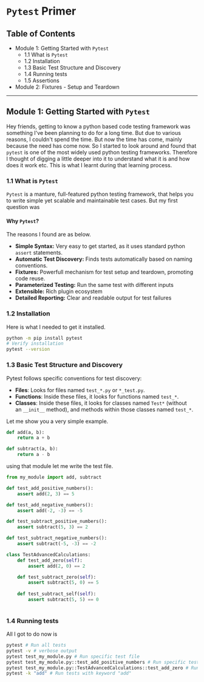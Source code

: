 # `Pytest` Primer 

## Table of Contents
+ Module 1: Getting Started with `Pytest`
    + 1.1 What is `Pytest`
    + 1.2 Installation
    + 1.3 Basic Test Structure and Discovery
    + 1.4 Running tests
    + 1.5 Assertions
+ Module 2: Fixtures - Setup and Teardown

---

## Module 1: Getting Started with `Pytest`

Hey friends, getting to know a python based code testing framework was something I've been planning to do for a long time. But due to various reasons, I couldn't spend the time. But now the time has come, mainly because the need has come now. So I started to look around and found that `pytest` is one of the most widely used python testing frameworks. Therefore I thought of digging a little deeper into it to understand what it is and how does it work etc. This is what I learnt during that learning process.

### 1.1 What is `Pytest`
`Pytest` is a manture, full-featured python testing framework, that helps you to write simple yet scalable and maintainable test cases. But my first question was 

#### Why `Pytest`?
The reasons I found are as below. 
+ **Simple Syntax:** Very easy to get started, as it uses standard python `assert` statements. 
+ **Automatic Test Discovery:** Finds tests automatically based on naming conventions. 
+ **Fixtures:** Powerfull mechanism for test setup and teardown, promoting code reuse. 
+ **Parameterized Testing:** Run the same test with different inputs
+ **Extensible:** Rich plugin ecosystem
+ **Detailed Reporting:** Clear and readable output for test failures

### 1.2 Installation
Here is what I needed to get it installed. 

```bash
python -m pip install pytest
# Verify installation
pytest --version
```
### 1.3 Basic Test Structure and Discovery

Pytest follows specific conventions for test discovery:

- **Files**: Looks for files named `test_*.py` or `*_test.py`.
- **Functions**: Inside these files, it looks for functions named `test_*`.
- **Classes**: Inside these files, it looks for classes named `Test*` (without an `__init__` method), and methods within those classes named `test_*`.

Let me show you a very simple example. 

```python my_module.py 
def add(a, b):
    return a + b

def subtract(a, b):
    return a - b
```
using that module let me write the test file. 

```python test_my_module.py
from my_module import add, subtract

def test_add_positive_numbers():
    assert add(2, 3) == 5

def test_add_negative_numbers():
    assert add(-2, -3) == -5

def test_subtract_positive_numbers():
    assert subtract(5, 3) == 2

def test_subtract_negative_numbers():
    assert subtract(-5, -3) == -2

class TestAdvancedCalculations:
    def test_add_zero(self):
        assert add(2, 0) == 2

    def test_subtract_zero(self):
        assert subtract(5, 0) == 5
    
    def test_subtract_self(self):
        assert subtract(5, 5) == 0
    
```

### 1.4 Running tests

All I got to do now is 

```bash
pytest # Run all tests
pytest -v # verbose output 
pytest test_my_module.py # Run specific test file
pytest test_my_module.py::test_add_positive_numbers # Run specific test function
pytest test_my_module.py::TestAdvancedCalculations::test_add_zero # Run specific test class
pytest -k "add" # Run tests with keyword "add"
```
